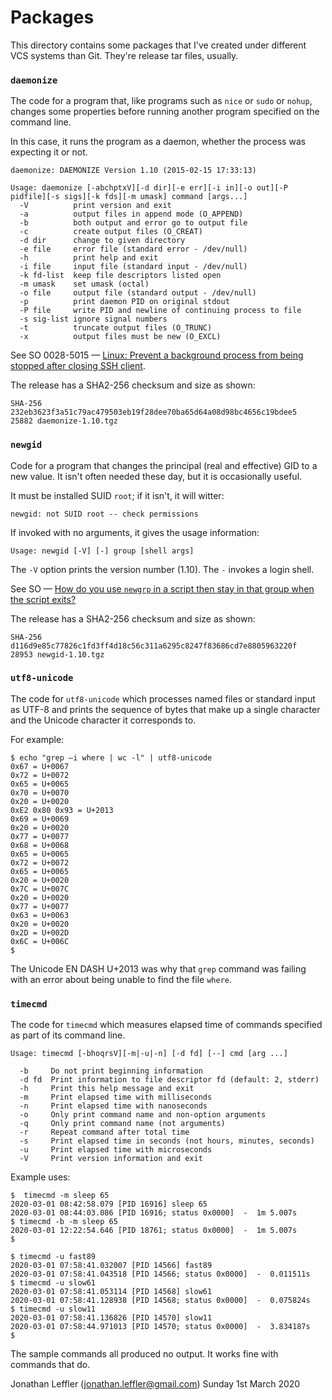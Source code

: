 # Packages

This directory contains some packages that I've created under different VCS systems than Git.
They're release tar files, usually.

### `daemonize`

The code for a program that, like programs such as `nice` or `sudo` or
`nohup`, changes some properties before running another program
specified on the command line.

In this case, it runs the program as a daemon, whether the process was
expecting it or not.

    daemonize: DAEMONIZE Version 1.10 (2015-02-15 17:33:13)

    Usage: daemonize [-abchptxV][-d dir][-e err][-i in][-o out][-P pidfile][-s sigs][-k fds][-m umask] command [args...]
      -V          print version and exit
      -a          output files in append mode (O_APPEND)
      -b          both output and error go to output file
      -c          create output files (O_CREAT)
      -d dir      change to given directory
      -e file     error file (standard error - /dev/null)
      -h          print help and exit
      -i file     input file (standard input - /dev/null)
      -k fd-list  keep file descriptors listed open
      -m umask    set umask (octal)
      -o file     output file (standard output - /dev/null)
      -p          print daemon PID on original stdout
      -P file     write PID and newline of continuing process to file
      -s sig-list ignore signal numbers
      -t          truncate output files (O_TRUNC)
      -x          output files must be new (O_EXCL)

See SO 0028-5015 — [Linux: Prevent a background process from being stopped after closing SSH client](https://stackoverflow.com/questions/285015/linux-prevent-a-background-process-from-being-stopped-after-closing-ssh-client/285109#285109).

The release has a SHA2-256 checksum and size as shown:

    SHA-256 232eb3623f3a51c79ac479503eb19f28dee70ba65d64a08d98bc4656c19bdee5    25882 daemonize-1.10.tgz

### `newgid`

Code for a program that changes the principal (real and effective) GID to a new value.
It isn't often needed these day, but it is occasionally useful.

It must be installed SUID `root`; if it isn't, it will witter:

    
    newgid: not SUID root -- check permissions

If invoked with no arguments, it gives the usage information:

    Usage: newgid [-V] [-] group [shell args]

The `-V` option prints the version number (1.10).  The `-` invokes a login shell.

See SO — [How do you use `newgrp` in a script then stay in that group when the script exits?](https://stackoverflow.com/questions/299728/how-do-you-use-newgrp-in-a-script-then-stay-in-that-group-when-the-script-exits)

The release has a SHA2-256 checksum and size as shown:

    SHA-256 d116d9e85c77826c1fd3ff4d18c56c311a6295c8247f83686cd7e8805963220f    28953 newgid-1.10.tgz

### `utf8-unicode`

The code for `utf8-unicode` which processes named files or standard
input as UTF-8 and prints the sequence of bytes that make up a single
character and the Unicode character it corresponds to.

For example:

    $ echo "grep –i where | wc -l" | utf8-unicode
    0x67 = U+0067
    0x72 = U+0072
    0x65 = U+0065
    0x70 = U+0070
    0x20 = U+0020
    0xE2 0x80 0x93 = U+2013
    0x69 = U+0069
    0x20 = U+0020
    0x77 = U+0077
    0x68 = U+0068
    0x65 = U+0065
    0x72 = U+0072
    0x65 = U+0065
    0x20 = U+0020
    0x7C = U+007C
    0x20 = U+0020
    0x77 = U+0077
    0x63 = U+0063
    0x20 = U+0020
    0x2D = U+002D
    0x6C = U+006C
    $

The Unicode EN DASH U+2013 was why that `grep` command was failing with
an error about being unable to find the file `where`.

### `timecmd`

The code for `timecmd` which measures elapsed time of commands specified as part of its command line.

    Usage: timecmd [-bhoqrsV][-m|-u|-n] [-d fd] [--] cmd [arg ...]

      -b     Do not print beginning information
      -d fd  Print information to file descriptor fd (default: 2, stderr)
      -h     Print this help message and exit
      -m     Print elapsed time with milliseconds
      -n     Print elapsed time with nanoseconds
      -o     Only print command name and non-option arguments
      -q     Only print command name (not arguments)
      -r     Repeat command after total time
      -s     Print elapsed time in seconds (not hours, minutes, seconds)
      -u     Print elapsed time with microseconds
      -V     Print version information and exit

Example uses:

    $  timecmd -m sleep 65
    2020-03-01 08:42:58.079 [PID 16916] sleep 65
    2020-03-01 08:44:03.086 [PID 16916; status 0x0000]  -  1m 5.007s
    $ timecmd -b -m sleep 65
    2020-03-01 12:22:54.646 [PID 18761; status 0x0000]  -  1m 5.007s
    $

    $ timecmd -u fast89
    2020-03-01 07:58:41.032007 [PID 14566] fast89
    2020-03-01 07:58:41.043518 [PID 14566; status 0x0000]  -  0.011511s
    $ timecmd -u slow61
    2020-03-01 07:58:41.053114 [PID 14568] slow61
    2020-03-01 07:58:41.128938 [PID 14568; status 0x0000]  -  0.075824s
    $ timecmd -u slow11
    2020-03-01 07:58:41.136826 [PID 14570] slow11
    2020-03-01 07:58:44.971013 [PID 14570; status 0x0000]  -  3.834187s
    $

The sample commands all produced no output.  It works fine with commands that do.

Jonathan Leffler (jonathan.leffler@gmail.com)
Sunday 1st March 2020
